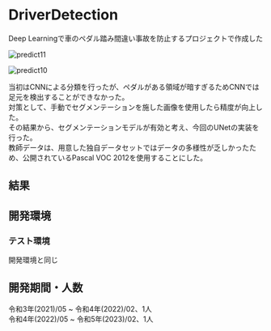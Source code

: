 # DriverDetection
Deep Learningで車のペダル踏み間違い事故を防止するプロジェクトで作成した  

![predict11](https://user-images.githubusercontent.com/116449282/229400077-9d2af224-7ed6-402b-9e3c-127ebfc17702.jpg)  

![predict10](https://user-images.githubusercontent.com/116449282/229400079-a11dd10d-7888-4bb8-931d-22496a88831f.jpg)  

当初はCNNによる分類を行ったが、ペダルがある領域が暗すぎるためCNNでは足元を検出することができなかった。  
対策として、手動でセグメンテーションを施した画像を使用したら精度が向上した。  
その結果から、セグメンテーションモデルが有効と考え、今回のUNetの実装を行った。  
教師データは、用意した独自データセットではデータの多様性が乏しかったため、公開されているPascal VOC 2012を使用することにした。  

## 結果  


## 開発環境

### テスト環境
開発環境と同じ  

## 開発期間・人数  
令和3年(2021)/05 ~ 令和4年(2022)/02、1人  
令和4年(2022)/05 ~ 令和5年(2023)/02、1人  
